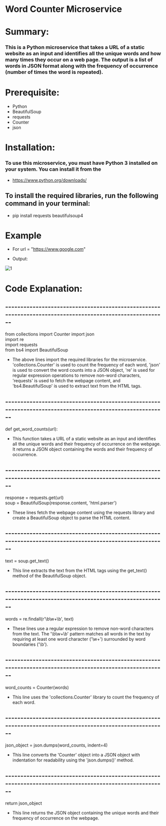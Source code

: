 # Word Counter Microservice

# Summary:
### This is a Python microservice that takes a URL of a static website as an input and identifies all the unique words and how many times they occur on a web               page. The output is a list of words in JSON format along with the frequency of occurrence (number of times the word is repeated).

# Prerequisite:
  - Python      
  - BeautifulSoup     
  - requests     
  - Counter     
  - json    

# Installation:
### To use this microservice, you must have Python 3 installed on your system. You can install it from the
  - https://www.python.org/downloads/    

## To install the required libraries, run the following command in your terminal: 
  - pip install requests beautifulsoup4  

# Example 
  - For url = "https://www.google.com"  
 
  - Output:  
 
 ![1](https://user-images.githubusercontent.com/97332062/234270383-4b6efaab-81ea-439f-844b-4bedf98a41f2.PNG)


# Code Explanation:
   
## --------------------------------------------------------------------------------------------------------
  from collections import Counter 
  import json  
  import re  
  import requests  
  from bs4 import BeautifulSoup  

- The above lines import the required libraries for the microservice. 'collections.Counter' is used to count the frequency of each word, 'json' is used to convert       the word counts into a JSON object, 're' is used for regular expression operations to remove non-word characters, 'requests' is used to fetch the webpage content,     and 'bs4.BeautifulSoup' is used to extract text from the HTML tags.

## --------------------------------------------------------------------------------------------------------
 def get_word_counts(url):

- This function takes a URL of a static website as an input and identifies all the unique words and their frequency of occurrence on the webpage. It returns a JSON       object containing the words and their frequency of occurrence.

## --------------------------------------------------------------------------------------------------------
 response = requests.get(url)  
 soup = BeautifulSoup(response.content, 'html.parser')  

- These lines fetch the webpage content using the requests library and create a BeautifulSoup object to parse the HTML content.

## --------------------------------------------------------------------------------------------------------
 text = soup.get_text()  

- This line extracts the text from the HTML tags using the get_text() method of the BeautifulSoup object.

## --------------------------------------------------------------------------------------------------------
  words = re.findall(r'\b\w+\b', text)

- These lines use a regular expression to remove non-word characters from the text. The '\b\w+\b' pattern matches all words in the text by requiring at least one         word character ('\w+') surrounded by word boundaries ('\b').

## --------------------------------------------------------------------------------------------------------
  word_counts = Counter(words)

- This line uses the 'collections.Counter' library to count the frequency of each word.

## --------------------------------------------------------------------------------------------------------
  json_object = json.dumps(word_counts, indent=4)

- This line converts the 'Counter' object into a JSON object with indentation for readability using the 'json.dumps()' method.

## --------------------------------------------------------------------------------------------------------
return json_object

- This line returns the JSON object containing the unique words and their frequency of occurrence on the webpage.














